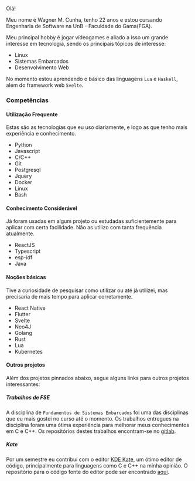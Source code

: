 Olá!

Meu nome é Wagner M. Cunha, tenho 22 anos e estou cursando Engenharia de Software na UnB - Faculdade do Gama(FGA).

Meu principal hobby é jogar vídeogames e aliado a isso um grande interesse em tecnologia, sendo os principais tópicos de interesse:
- Linux
- Sistemas Embarcados
- Desenvolvimento Web

No momento estou aprendendo o básico das linguagens `Lua` e `Haskell`, além do framework web `Svelte`.

### Competências

#### Utilização Frequente

Estas são as tecnologias que eu uso diariamente, e logo as que tenho mais experiência e conhecimento.

- Python
- Javascript
- C/C++
- Git
- Postgresql
- Jquery
- Docker
- Linux
- Bash

#### Conhecimento Considerável

Já foram usadas em algum projeto ou estudadas suficientemente para aplicar com certa facilidade. Não as utilizo com tanta frequência atualmente.

- ReactJS
- Typescript
- esp-idf
- Java

#### Noções básicas

Tive a curiosidade de pesquisar como utilizar ou até já utilizei, mas precisaria de mais tempo para aplicar corretamente.

- React Native
- Flutter
- Svelte
- Neo4J
- Golang
- Rust
- Lua
- Kubernetes

#### Outros projetos

Além dos projetos pinnados abaixo, segue alguns links para outros projetos interessantes:

##### Trabalhos de FSE

A disciplina de `Fundamentos de Sistemas Embarcados` foi uma das disciplinas que eu mais gostei no curso até o momento. Os trabalhos entregues na disciplina foram uma ótima experiência para melhorar meus conhecimentos em C e C++. Os repositórios destes trabalhos encontram-se no [gitlab](https://gitlab.com/frosutoFSE).

##### Kate

Por um semestre eu contribuí com o editor [KDE Kate](https://kate-editor.org/pt-br/), um ótimo editor de código, principalmente para linguagens como C e C++ na minha opinião. O repositório para o código fonte do editor pode ser encontrado [aqui](https://invent.kde.org/utilities/kate).

<!--
**wagnermc506/wagnermc506** is a ✨ _special_ ✨ repository because its `README.md` (this file) appears on your GitHub profile.

Here are some ideas to get you started:

- 🔭 I’m currently working on ...
- 🌱 I’m currently learning ...
- 👯 I’m looking to collaborate on ...
- 🤔 I’m looking for help with ...
- 💬 Ask me about ...
- 📫 How to reach me: ...
- 😄 Pronouns: ...
- ⚡ Fun fact: ...
-->
